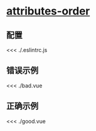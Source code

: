 # [attributes-order](https://eslint.vuejs.org/rules/attributes-order.html)

## 配置

<<< ./.eslintrc.js

## 错误示例

<<< ./bad.vue

## 正确示例

<<< ./good.vue

